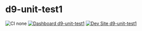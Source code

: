 # d9-unit-test1

![CI none](https://img.shields.io/badge/ci-none-orange.svg)
[![Dashboard d9-unit-test1](https://img.shields.io/badge/dashboard-d9_unit_test1-yellow.svg)](https://dashboard.pantheon.io/sites/6c7bd4a4-f7c9-4708-83d4-171c97377efa#dev/code)
[![Dev Site d9-unit-test1](https://img.shields.io/badge/site-d9_unit_test1-blue.svg)](http://dev-d9-unit-test1.pantheonsite.io/)